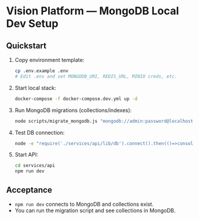 # Vision Platform — MongoDB Local Dev Setup

## Quickstart

1. Copy environment template:
   ```sh
   cp .env.example .env
   # Edit .env and set MONGODB_URI, REDIS_URL, MINIO creds, etc.
   ```

2. Start local stack:
   ```sh
   docker-compose -f docker-compose.dev.yml up -d
   ```

3. Run MongoDB migrations (collections/indexes):
   ```sh
   node scripts/migrate_mongodb.js "mongodb://admin:password@localhost:27017/vision_dev?authSource=admin"
   ```

4. Test DB connection:
   ```sh
   node -e "require('./services/api/lib/db').connect().then(()=>console.log('ok')).catch(e=>console.error(e))"
   ```

5. Start API:
   ```sh
   cd services/api
   npm run dev
   ```

## Acceptance
- `npm run dev` connects to MongoDB and collections exist.
- You can run the migration script and see collections in MongoDB.

